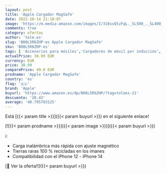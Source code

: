 ```yaml
---
layout: post
title: 'Apple Cargador MagSafe'
date: 2022-10-14 21:10:07
image: 'https://m.media-amazon.com/images/I/316svQtzFqL._SL500_._SL400_.jpg'
comments: true
category: ofertas
author: 'tole.es'
slug: 'B08L5R6ZHP-es Apple Cargador MagSafe'
sku: 'B08L5R6ZHP-es'
tags: [ 'Accesorios para móviles','Cargadores de móvil por inducción','Cargadores para móviles','Comunicación móvil y accesorios','Electrónica','apple','🇪🇸', ]
actualPrice: 38.99 EUR
currency: EUR
price: 38.99
comparePrice: 49.0 EUR
prodname: 'Apple Cargador MagSafe'
country: 'es'
flag: '🇪🇸'
brand: 'Apple'
buyurl: 'https://www.amazon.es/dp/B08L5R6ZHP/?tag=tolees-21'
descuento: '20.43'
average: '40.795703125'
---
```


Está [{{< param title >}}]({{< param buyurl >}}) en el siguiente enlace!

[![{{< param prodname >}}]({{< param image >}})]({{< param buyurl >}})

ℹ️:

- Carga inalámbrica más rápida con ajuste magnético
- Tierras raras 100 % recicladas en los imanes
- Compatibilidad con el iPhone 12 - iPhone 14

[🛒 Ver la oferta!!]({{< param buyurl >}})
